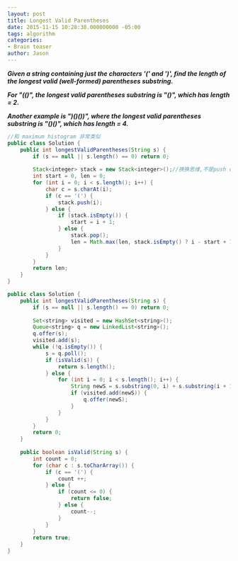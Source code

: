 ```yaml
---
layout: post
title: Longest Valid Parentheses
date: 2015-11-15 10:28:38.000000000 -05:00
tags: algorithm
categories:
- Brain teaser
author: Jason
---
```

<p><strong><em>Given a string containing just the characters '(' and ')', find the length of the longest valid (well-formed) parentheses substring.</p>

For "(()", the longest valid parentheses substring is "()", which has length = 2.</p>
Another example is ")()())", where the longest valid parentheses substring is "()()", which has length = 4.</em></strong></p>
``` java
//和 maximum histogram 非常类似
public class Solution {
    public int longestValidParentheses(String s) {
        if (s == null || s.length() == 0) return 0;
        
        Stack<integer> stack = new Stack<integer>();//换换思维,不是push char而是push index便于求长度
        int start = 0, len = 0;
        for (int i = 0; i < s.length(); i++) {
            char c = s.charAt(i);
            if (c == '(') {
                stack.push(i);
            } else {
                if (stack.isEmpty()) {
                    start = i + 1;
                } else {
                    stack.pop();
                    len = Math.max(len, stack.isEmpty() ? i - start + 1 : i - stack.peek());
                }
            }
        }
        return len;
    }
}
```
``` java
public class Solution {
    public int longestValidParentheses(String s) {
        if (s == null || s.length() == 0) return 0;
        
        Set<string> visited = new HashSet<string>();
        Queue<string> q = new LinkedList<string>();
        q.offer(s);
        visited.add(s);
        while (!q.isEmpty()) {
            s = q.poll();
            if (isValid(s)) {
                return s.length();
            } else {
                for (int i = 0; i < s.length(); i++) {
                    String newS = s.substring(0, i) + s.substring(i + 1);
                    if (visited.add(newS)) {
                        q.offer(newS);
                    }
                }
            }
        }
        return 0;
    }
    
    public boolean isValid(String s) {
        int count = 0;
        for (char c : s.toCharArray()) {
            if (c == '(') {
                count ++;    
            } else {
                if (count <= 0) {
                    return false;
                } else {
                    count--;
                }
            }
        }
        return true;
    }
}
```
